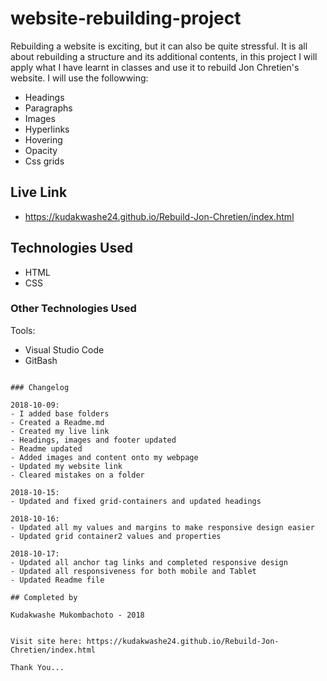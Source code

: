 # website-rebuilding-project

Rebuilding a website is exciting, but it can also be quite stressful. It is all about rebuilding a structure and its additional contents, in this project I will apply what I have learnt in classes and use it to rebuild Jon Chretien's website. I will use the followwing:

 - Headings
 - Paragraphs
 - Images
 - Hyperlinks
 - Hovering
 - Opacity
 - Css grids

## Live Link
- https://kudakwashe24.github.io/Rebuild-Jon-Chretien/index.html

## Technologies Used

 - HTML
 - CSS


### Other Technologies Used

Tools:

- Visual Studio Code
- GitBash

```

### Changelog

2018-10-09:
- I added base folders
- Created a Readme.md
- Created my live link
- Headings, images and footer updated
- Readme updated
- Added images and content onto my webpage
- Updated my website link
- Cleared mistakes on a folder

2018-10-15:
- Updated and fixed grid-containers and updated headings

2018-10-16:
- Updated all my values and margins to make responsive design easier
- Updated grid container2 values and properties

2018-10-17:
- Updated all anchor tag links and completed responsive design
- Updated all responsiveness for both mobile and Tablet
- Updated Readme file

## Completed by

Kudakwashe Mukombachoto - 2018


Visit site here: https://kudakwashe24.github.io/Rebuild-Jon-Chretien/index.html

Thank You...